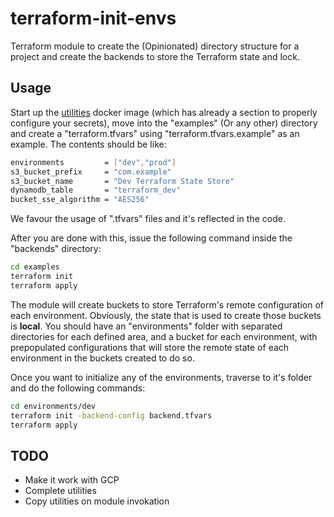 # terraform-init-envs

Terraform module to create the (Opinionated) directory structure for a project and create the backends to store the Terraform state and lock.


## Usage

Start up the [utilities](utilities/docker-image-bins/) docker image (which has already a section to properly configure your secrets), move into the "examples" (Or any other) directory and create a "terraform.tfvars" using "terraform.tfvars.example" as an example. The contents should be like:

```bash
environments         = ["dev","prod"]
s3_bucket_prefix     = "com.example"
s3_bucket_name       = "Dev Terraform State Store"
dynamodb_table       = "terraform_dev"
bucket_sse_algorithm = "AES256"
```

We favour the usage of ".tfvars" files and it's reflected in the code.

After you are done with this, issue the following command inside the "backends" directory:

```bash
cd examples
terraform init
terraform apply
```

The module will create buckets to store Terraform's remote configuration of each environment. Obviously, the state that is used to create those buckets is **local**.
You should have an "environments" folder with separated directories for each defined area, and a bucket for each environment, with prepopulated configurations that will store the remote state of each environment in the buckets created to do so.

Once you want to initialize any of the environments, traverse to it's folder and do the following commands:
```bash
cd environments/dev
terraform init -backend-config backend.tfvars
terraform apply
```

## TODO
- Make it work with GCP
- Complete utilities
- Copy utilities on module invokation
